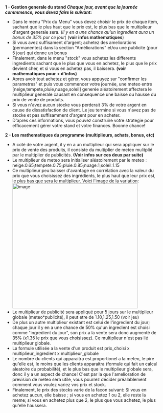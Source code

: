 **1 - Gestion generale du stand**
***Chaque jour, avant que la journée commmence, vous devez faire le suivant:***
- Dans le menu "Prix du Menu" vous devez choisir le prix de chaque item, sachant que le plus haut que le prix est, le plus bas que le multiplieur d'argent generale sera. (*Il y en a une chance qu'un ingredient aura un bonus de 35% pur ce jour*) (**voir infos mathematiques**)
- Si vous avez suffisament d'argent; achetez des ameliorations (permanentes) dans la section "Améliorations" et/ou une publicite (pour 5 jour) qui donne un bonus
- Finalement, dans le menu "stock" vous achetez les differents ingredients sachant que le plus que vous en achetez, le plus que le prix devient cher, et si vous en achetez pas, il baissera. **(voir mathematiques pour + d'infos)**
- Apres avoir tout achetez et gérer, vous appuyez sur "confirmer les parametres" et puis vous commencer votre journée, une meteo entre [neige,tempete,pluie,nuage,soleil] generée aléatoirement affectera le multiplieur  generale causant en consequence une baisse ou hausse du prix de vente de produits.
- Si vous n'avez aucun stocke vous perderait 3% de votre argent en cause de dissatisfaction de client. Le jeu termine si vous n'avez pas de stocke et pas suffisamment d'argent pour en acheter.
- D'apres ces informations, vous pouvez construire votre strategie pour efficacement gérer votre stand et votre finances. Boonne chance!

**2 - Les mathematiques du programme (multiplieurs, achats, bonus, etc)**
- A coté de votre argent, il y en a un multiplieur qui sera appliquer sur le prix de vente des produits, il consiste du multiplier de meteo mulitplié par le multiplier de publicités. **(Voir infos sur ces deux par suite)**
- Le multiplieur de meteo sera initialiser aléatoirement par le meteo : neige:0.65;tempete:0.75;pluie:0.85;nuage:1;soleil:1.15
- Ce multiplieur peu baisser d'avantage en corrélation avec la valeur du prix que vous choisissez des ingrédients, le plus haut que leur prix est, le plus bas que sera le multiplieur. Voici l'image de la variation: <br/>
<img width="409" alt="image" src="https://github.com/michaelalhouwayek/lemonadestand/assets/156347349/8978b8b2-523e-4458-8188-d33ae21f2cf7"> <br/>
- Le multiplieur de publicité sera appliqué pour 5 jours sur le multiplieur globale (meteo*publicité), il peut etre de 1.10,1.25,1.50 (voir jeu)
- De plus un autre multiplieur existant est celui de l'ingredient du jour; chaque jour il y en a une chance de 50% qu'un ingredient est choisi comme "ingredient du jour", son prix a la vente sera donc augmenté de 35% (x1.35 le prix que vous choisissez). Ce multiplieur n'est pas lié multiplieur globale.
- La formule utilisée a la vente d'un produit est prix_choisi x multiplieur_ingredient x multiplieur_globale
- Le nombre du clients qui apparaitra est proportionel a la meteo, le pire qu'elle est, le moins que les clients apparaitra (formule qui fait un calcul aleatoire du probabilité), et le plus bas que le multiplieur globale sera, donc il y a un aspect de chance! C'est par la que l'amelioration de prevision de meteo sera utile, vous pourrez décider préalablement comment vous voulez variez vos prix et stock.
- Finalement, le prix des stocks varie de la facon suivant: Si vous en achetez aucun, elle baisse ; si vous en achetez 1 ou 2, elle reste la meme; si vous en achetez plus que 2, le plus que vous achetez, le plus qu'elle haussera.
